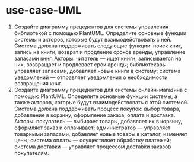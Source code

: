 # use-case-UML

1. Создайте диаграмму прецедентов для системы управления библиотекой с помощью PlantUML. Определите основные функции системы и акторов, которые будут взаимодействовать с ней.
Система должна поддерживать следующие функции: поиск книг, запись на книги, возврат и продление сроков аренды, управление запасами книг.
Акторы: читатель — ищет книги, записывается на них, возвращает и продлевает срок аренды; библиотекарь — управляет запасами, добавляет новые книги в систему; система уведомлений — отправляет уведомления о необходимости возвращения книг.
2. Создайте диаграмму прецедентов для системы онлайн-магазина с помощью PlantUML. Определите основные функции системы, а также акторов, которые будут взаимодействовать с этой системой.
Система должна поддерживать процесс покупок: выбор товара, добавление в корзину, оформление заказа, оплата и доставка.
Акторы: покупатель — выбирает товары, добавляет их в корзину, оформляет заказ и оплачивает; администратор — управляет товарными запасами, добавляет новые товары в каталог, изменяет цены; система оплаты — осуществляет обработку платежей; система доставки — управляет процессом доставки заказов покупателям.
